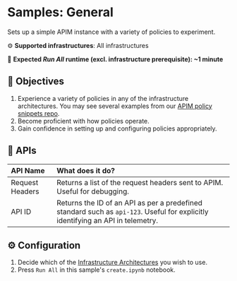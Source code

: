 # Samples: General

Sets up a simple APIM instance with a variety of policies to experiment.

⚙️ **Supported infrastructures**: All infrastructures

👟 **Expected *Run All* runtime (excl. infrastructure prerequisite): ~1 minute**

## 🎯 Objectives

1. Experience a variety of policies in any of the infrastructure architectures. You may see several examples from our [APIM policy snippets repo](https://github.com/Azure/api-management-policy-snippets).
1. Become proficient with how policies operate.
1. Gain confidence in setting up and configuring policies appropriately.

## 🔗 APIs

| API Name                      | What does it do?                                                                                                                  |
|:------------------------------|:----------------------------------------------------------------------------------------------------------------------------------|
| Request Headers               | Returns a list of the request headers sent to APIM. Useful for debugging.                                                         |
| API ID                        | Returns the ID of an API as per a predefined standard such as `api-123`. Useful for explicitly identifying an API in telemetry.   |

## ⚙️ Configuration

1. Decide which of the [Infrastructure Architectures](../../README.md#infrastructure-architectures) you wish to use.
1. Press `Run All` in this sample's `create.ipynb` notebook.